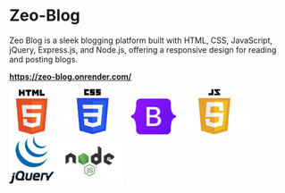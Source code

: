 # Zeo-Blog
 Zeo Blog is a sleek blogging platform built with HTML, CSS, JavaScript, jQuery, Express.js, and Node.js, offering a responsive design for reading and posting blogs.
 
<strong style="font-weight:bold; display:block; width:100%;">https://zeo-blog.onrender.com/</strong>


<div style=" disply:flex; justify-content: center; margin: 0 auto">
<img src="HTML5_logo_and_wordmark.svg.png" alt="Description" width="80px" >
<img src="CSS-Logo.png" alt="Description" width="130px" >
 <img src="Bootstrap_logo.svg.png" alt="Description" width="80px" >
<img src="JavaScript-Logo-2048x1280.png" alt="Description" width="130px" >
<img src="jquery.png" alt="Description" width="80px" >
 <img src="node_js.png" alt="Description" width="120px" >
</div>


 
